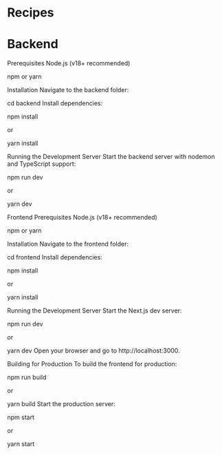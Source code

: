 # Recipes

# Backend

Prerequisites
Node.js (v18+ recommended)

npm or yarn

Installation
Navigate to the backend folder:

cd backend
Install dependencies:

npm install

or

yarn install

Running the Development Server
Start the backend server with nodemon and TypeScript support:

npm run dev

or

yarn dev

Frontend
Prerequisites
Node.js (v18+ recommended)

npm or yarn

Installation
Navigate to the frontend folder:

cd frontend
Install dependencies:

npm install

or

yarn install

Running the Development Server
Start the Next.js dev server:

npm run dev

or

yarn dev
Open your browser and go to http://localhost:3000.

Building for Production
To build the frontend for production:

npm run build

or

yarn build
Start the production server:

npm start

or

yarn start
